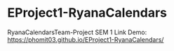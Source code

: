 # EProject1-RyanaCalendars
RyanaCalendarsTeam-Project SEM 1
Link Demo: https://phomit03.github.io/EProject1-RyanaCalendars/
